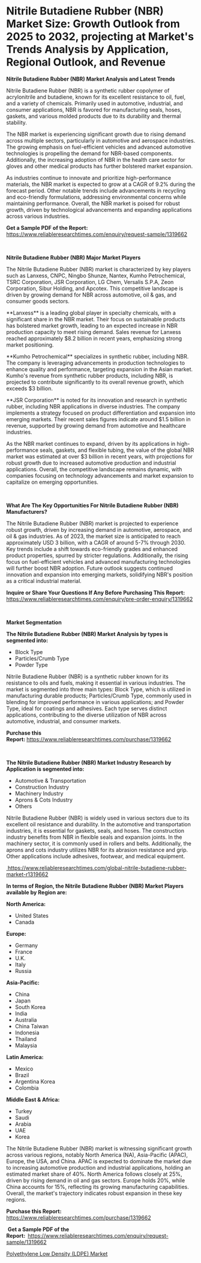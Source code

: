 <p><h1>Nitrile Butadiene Rubber (NBR) Market Size: Growth Outlook from 2025 to 2032, projecting at Market's Trends Analysis by Application, Regional Outlook, and Revenue</h1></p><p><strong>Nitrile Butadiene Rubber (NBR) Market Analysis and Latest Trends</strong></p>
<p><p>Nitrile Butadiene Rubber (NBR) is a synthetic rubber copolymer of acrylonitrile and butadiene, known for its excellent resistance to oil, fuel, and a variety of chemicals. Primarily used in automotive, industrial, and consumer applications, NBR is favored for manufacturing seals, hoses, gaskets, and various molded products due to its durability and thermal stability.</p><p>The NBR market is experiencing significant growth due to rising demand across multiple sectors, particularly in automotive and aerospace industries. The growing emphasis on fuel-efficient vehicles and advanced automotive technologies is propelling the demand for NBR-based components. Additionally, the increasing adoption of NBR in the health care sector for gloves and other medical products has further bolstered market expansion.</p><p>As industries continue to innovate and prioritize high-performance materials, the NBR market is expected to grow at a CAGR of 9.2% during the forecast period. Other notable trends include advancements in recycling and eco-friendly formulations, addressing environmental concerns while maintaining performance. Overall, the NBR market is poised for robust growth, driven by technological advancements and expanding applications across various industries.</p></p>
<p><strong>Get a Sample PDF of the Report:&nbsp;</strong> <a href="https://www.reliableresearchtimes.com/enquiry/request-sample/1319662?utm_campaign=3290&utm_medium=2&utm_source=Github&utm_content=ia&utm_term=04042025&utm_id=nitrile-butadiene-rubber-nbr">https://www.reliableresearchtimes.com/enquiry/request-sample/1319662</a></p>
<p>&nbsp;</p>
<p><strong>Nitrile Butadiene Rubber (NBR) Major Market Players</strong></p>
<p><p>The Nitrile Butadiene Rubber (NBR) market is characterized by key players such as Lanxess, CNPC, Ningbo Shunze, Nantex, Kumho Petrochemical, TSRC Corporation, JSR Corporation, LG Chem, Versalis S.P.A, Zeon Corporation, Sibur Holding, and Apcotex. This competitive landscape is driven by growing demand for NBR across automotive, oil & gas, and consumer goods sectors.</p><p>**Lanxess** is a leading global player in specialty chemicals, with a significant share in the NBR market. Their focus on sustainable products has bolstered market growth, leading to an expected increase in NBR production capacity to meet rising demand. Sales revenue for Lanxess reached approximately $8.2 billion in recent years, emphasizing strong market positioning.</p><p>**Kumho Petrochemical** specializes in synthetic rubber, including NBR. The company is leveraging advancements in production technologies to enhance quality and performance, targeting expansion in the Asian market. Kumho's revenue from synthetic rubber products, including NBR, is projected to contribute significantly to its overall revenue growth, which exceeds $3 billion.</p><p>**JSR Corporation** is noted for its innovation and research in synthetic rubber, including NBR applications in diverse industries. The company implements a strategy focused on product differentiation and expansion into emerging markets. Their recent sales figures indicate around $1.5 billion in revenue, supported by growing demand from automotive and healthcare industries.</p><p>As the NBR market continues to expand, driven by its applications in high-performance seals, gaskets, and flexible tubing, the value of the global NBR market was estimated at over $3 billion in recent years, with projections for robust growth due to increased automotive production and industrial applications. Overall, the competitive landscape remains dynamic, with companies focusing on technology advancements and market expansion to capitalize on emerging opportunities.</p></p>
<p>&nbsp;</p>
<p><strong>What Are The Key Opportunities For Nitrile Butadiene Rubber (NBR) Manufacturers?</strong></p>
<p><p>The Nitrile Butadiene Rubber (NBR) market is projected to experience robust growth, driven by increasing demand in automotive, aerospace, and oil & gas industries. As of 2023, the market size is anticipated to reach approximately USD 3 billion, with a CAGR of around 5-7% through 2030. Key trends include a shift towards eco-friendly grades and enhanced product properties, spurred by stricter regulations. Additionally, the rising focus on fuel-efficient vehicles and advanced manufacturing technologies will further boost NBR adoption. Future outlook suggests continued innovation and expansion into emerging markets, solidifying NBR's position as a critical industrial material.</p></p>
<p><strong>Inquire or Share Your Questions If Any Before Purchasing This Report:</strong> <a href="https://www.reliableresearchtimes.com/enquiry/pre-order-enquiry/1319662?utm_campaign=3290&utm_medium=2&utm_source=Github&utm_content=ia&utm_term=04042025&utm_id=nitrile-butadiene-rubber-nbr">https://www.reliableresearchtimes.com/enquiry/pre-order-enquiry/1319662</a></p>
<p>&nbsp;</p>
<p><strong>Market Segmentation</strong></p>
<p><strong>The Nitrile Butadiene Rubber (NBR) Market Analysis by types is segmented into:</strong></p>
<p><ul><li>Block Type</li><li>Particles/Crumb Type</li><li>Powder Type</li></ul></p>
<p><p>Nitrile Butadiene Rubber (NBR) is a synthetic rubber known for its resistance to oils and fuels, making it essential in various industries. The market is segmented into three main types: Block Type, which is utilized in manufacturing durable products; Particles/Crumb Type, commonly used in blending for improved performance in various applications; and Powder Type, ideal for coatings and adhesives. Each type serves distinct applications, contributing to the diverse utilization of NBR across automotive, industrial, and consumer markets.</p></p>
<p><strong>Purchase this Report:&nbsp;</strong><a href="https://www.reliableresearchtimes.com/purchase/1319662?utm_campaign=3290&utm_medium=2&utm_source=Github&utm_content=ia&utm_term=04042025&utm_id=nitrile-butadiene-rubber-nbr">https://www.reliableresearchtimes.com/purchase/1319662</a></p>
<p>&nbsp;</p>
<p><strong>The Nitrile Butadiene Rubber (NBR) Market Industry Research by Application is segmented into:</strong></p>
<p><ul><li>Automotive & Transportation</li><li>Construction Industry</li><li>Machinery Industry</li><li>Aprons & Cots Industry</li><li>Others</li></ul></p>
<p><p>Nitrile Butadiene Rubber (NBR) is widely used in various sectors due to its excellent oil resistance and durability. In the automotive and transportation industries, it is essential for gaskets, seals, and hoses. The construction industry benefits from NBR in flexible seals and expansion joints. In the machinery sector, it is commonly used in rollers and belts. Additionally, the aprons and cots industry utilizes NBR for its abrasion resistance and grip. Other applications include adhesives, footwear, and medical equipment.</p></p>
<p><a href="https://www.reliableresearchtimes.com/global-nitrile-butadiene-rubber-market-r1319662?utm_campaign=3290&utm_medium=2&utm_source=Github&utm_content=ia&utm_term=04042025&utm_id=nitrile-butadiene-rubber-nbr">&nbsp;https://www.reliableresearchtimes.com/global-nitrile-butadiene-rubber-market-r1319662</a></p>
<p><strong>In terms of Region, the Nitrile Butadiene Rubber (NBR) Market Players available by Region are:</strong></p>
<p>
    <p> <strong> North America: </strong>
        <ul>
            <li>United States</li>
            <li>Canada</li>
        </ul>
        </p> 
    <p> <strong> Europe: </strong>
        <ul>
            <li>Germany</li>
            <li>France</li>
            <li>U.K.</li>
            <li>Italy</li>
            <li>Russia</li>
        </ul>
        </p> 
    <p> <strong> Asia-Pacific: </strong>
        <ul>
            <li>China</li>
            <li>Japan</li>
            <li>South Korea</li>
            <li>India</li>
            <li>Australia</li>
            <li>China Taiwan</li>
            <li>Indonesia</li>
            <li>Thailand</li>
            <li>Malaysia</li>
        </ul>
        </p> 
    <p> <strong> Latin America: </strong>
        <ul>
            <li>Mexico</li>
            <li>Brazil</li>
            <li>Argentina Korea</li>
            <li>Colombia</li>
        </ul>
        </p> 
    <p> <strong> Middle East & Africa: </strong>
        <ul>
            <li>Turkey</li>
            <li>Saudi</li>
            <li>Arabia</li>
            <li>UAE</li>
            <li>Korea</li>
        </ul>
    </p>
    </p>
<p><p>The Nitrile Butadiene Rubber (NBR) market is witnessing significant growth across various regions, notably North America (NA), Asia-Pacific (APAC), Europe, the USA, and China. APAC is expected to dominate the market due to increasing automotive production and industrial applications, holding an estimated market share of 40%. North America follows closely at 25%, driven by rising demand in oil and gas sectors. Europe holds 20%, while China accounts for 15%, reflecting its growing manufacturing capabilities. Overall, the market's trajectory indicates robust expansion in these key regions.</p></p>
<p><strong>Purchase this Report: </strong><a href="https://www.reliableresearchtimes.com/purchase/1319662?utm_campaign=3290&utm_medium=2&utm_source=Github&utm_content=ia&utm_term=04042025&utm_id=nitrile-butadiene-rubber-nbr">https://www.reliableresearchtimes.com/purchase/1319662</a></p>
<p>&nbsp;<strong>Get a Sample PDF of the Report:&nbsp;&nbsp;</strong><a href="https://www.reliableresearchtimes.com/enquiry/request-sample/1319662?utm_campaign=3290&utm_medium=2&utm_source=Github&utm_content=ia&utm_term=04042025&utm_id=nitrile-butadiene-rubber-nbr">https://www.reliableresearchtimes.com/enquiry/request-sample/1319662</a></p>
<p><strong></strong></p>
<p><p><a href="https://github.com/duscarajlha/Market-Research-Report-List-1/blob/main/polyethylene-low-density-ldpe-market.md?utm_campaign=3290&utm_medium=2&utm_source=Github&utm_content=ia&utm_term=04042025&utm_id=nitrile-butadiene-rubber-nbr">Polyethylene Low Density (LDPE) Market</a></p></p>